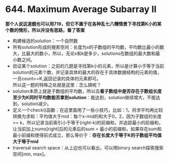 # 644. Maximum Average Subarray II

**那个人说这道题也可以用719，但它不属于在各种乱七八糟情景下寻找第K小的某个数的情形，所以并没有思路，看了答案**

* 构建候选的solution：一个自然数
* 所有solution形成的搜索空间：长度为x的子数组的平均数，平均数比最小的数大，比最大的数小，所以，无论x和k是多少，solutions在数组的最大数和最小数之间。
* 验证某个solution：之前的几题是寻找第k小的元素，所以是计算小于等于当前solution的元素个数，并记录具体的最大的存在于具体数据结构的元素的值，一旦count==K,返回记录的具体的元素即可。  
所以这一题的特殊之处就是这里：怎么搞呢？
* solution本质上就是子数组的平均数，所以去**看子数组中是否存在子数组长度至少为K同时平均数能否拿到solution**：能达到，solution继续增大，不能达到，solution减少。
* 定义一个check()函数：在这里面用了一些小技巧，比如：1，将求平均再比较转换为求和：平均值大于mid：每个x-mid的和大于0，2，因为子数组的长度 >= k，所以记录当前索引小于等于(right-k)的前缀和，并追踪最小的前缀和，让当前加上nums[right]后的元素后的sum > 最小的前缀和，如果存在sum和最小前缀和使得前式成立，那么等价于：**存在长度大于等于K的子数组平均值大于等于mid**
* traversal search space：从上边也可以看出，可以用binsry search探索搜索空间[min, max]。

